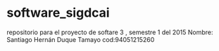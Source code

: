 # software_sigdcai
repositorio para el proyecto de softare 3 , semestre 1 del 2015
Nombre: Santiago Hernán Duque Tamayo
cod:94051215260
